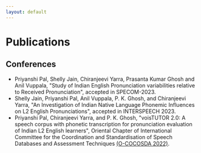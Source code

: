 ```yaml
---
layout: default
---
```


# Publications

## Conferences
+ Priyanshi Pal, Shelly Jain, Chiranjeevi Yarra, Prasanta Kumar Ghosh and Anil Vuppala, "Study of Indian English Pronunciation variabilities relative to Received Pronunciation", accepted in SPECOM-2023.
+ Shelly Jain, Priyanshi Pal, Anil Vuppala, P. K. Ghosh, and Chiranjeevi Yarra, "An Investigation of Indian Native Language Phonemic Influences on L2 English Pronunciations", accepted in INTERSPEECH 2023.
+ Priyanshi Pal, Chiranjeevi Yarra, and  P. K. Ghosh, "voisTUTOR 2.0: A speech corpus with phonetic transcription for pronunciation evaluation of Indian L2 English learners", Oriental Chapter of International Committee for the Coordination and Standardisation of Speech Databases and Assessment Techniques <a href="https://vlsp.org.vn/cocosda2022/">(O-COCOSDA 2022)</a>.

